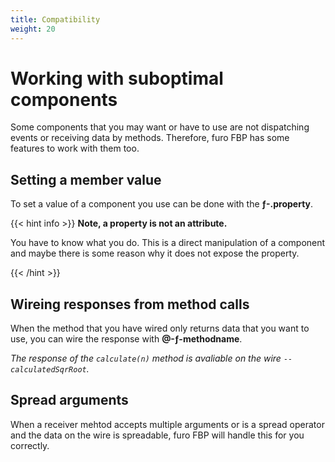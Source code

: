 ```yaml
---
title: Compatibility
weight: 20
---
```

# Working with suboptimal components

Some components that you may want or have to use are not dispatching events or receiving data by methods.
Therefore, furo FBP has some features to work with them too.


## Setting a member value
To set a value of a component you use can be done with the **ƒ-.property**.

<furo-demo-snippet  flow style="height:150px">
<template>
  <button @-click="--bntClicked">A</button>
  <span ƒ-.inner-text="--bntClicked">click counter</span>
</template>
</furo-demo-snippet>

{{< hint info >}}
**Note, a property is not an attribute.**

You have to know what you do. This is a direct manipulation of a component and maybe there is some reason
why it does not expose the property.
 
{{< /hint >}}

## Wireing responses from method calls

When the method that you have wired only returns data that you want to use, 
you can wire the response with **@-ƒ-methodname**.


<furo-demo-snippet no-demo flow style="height:200px">
<template>
   <!-- we put the value of number on the wire --calcClicked -->
   <furo-button @-click="--calcClicked(number)"> calculate sqrt </furo-button>
   <!-- The response of the calculate method is dispatched on @-ƒ-calculate -->    
   <square-root ƒ-calculate="--calcClicked" @-ƒ-calculate="--calculatedSqrRoot"></square-root>
  <display-result ƒ-show="--calculatedSqrRoot"></display-result>
</template>
</furo-demo-snippet>

*The response of the `calculate(n)` method is avaliable on the wire `--calculatedSqrRoot`.*

## Spread arguments
When a receiver mehtod accepts multiple arguments or is a spread operator and the data on the wire is spreadable, 
furo FBP will handle this for you correctly.



